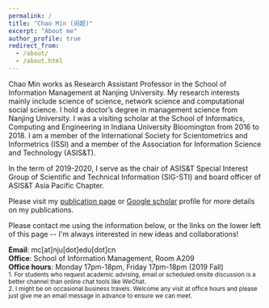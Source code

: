 ```yaml
---
permalink: /
title: "Chao Min (闵超)"
excerpt: "About me"
author_profile: true
redirect_from: 
  - /about/
  - /about.html
---
```


Chao Min works as Research Assistant Professor in the School of Information Management at Nanjing University. My research interests mainly include science of science, network science and computational social science. I hold a doctor’s degree in management science from Nanjing University. I was a visiting scholar at the School of Informatics, Computing and Engineering in Indiana University Bloomington from 2016 to 2018. I am a member of the International Society for Scientometrics and Informetrics (ISSI) and a member of the Association for Information Science and Technology (ASIS&T).  

In the term of 2019-2020, I serve as the chair of ASIS&T Special Interest Group of Scientific and Technical Information (SIG-STI) and board officer of ASIS&T Asia Pacific Chapter.  

Please visit my [publication page](https://min-chao.github.io/_pages/publications/) or [Google scholar](https://scholar.google.com/citations?hl=en&user=koEywhsAAAAJ) profile for more details on my publications.  

Please contact me using the information below, or the links on the lower left of this page -- I'm always interested in new ideas and collaborations!  

**Email**: mc[at]nju[dot]edu[dot]cn  
**Office**: School of Information Management, Room A209  
**Office hours**: Monday 17pm-18pm, Friday 17pm-18pm (2019 Fall)  
<small>1. For students who request academic advising, email or scheduled onsite discussion is a better channel than online chat tools like WeChat.</small>  
<small>2. I might be on occasional business travels. Welcome any visit at office hours and please just give me an email message in advance to ensure we can meet.</small>  

<center>
      <!--<div id="clustrmaps-widget" align="center" ></div><script type="text/javascript">var _clustrmaps = {'url' : 'http://mdekauwe.github.io/', 'user' : 1144720, 'server' : '3', 'id' : 'clustrmaps-widget', 'version' : 1, 'date' : '2014-05-30', 'lang' : 'en', 'corners' : 'square' };(function (){ var s = document.createElement('script'); s.type = 'text/javascript'; s.async = true; s.src = 'http://www3.clustrmaps.com/counter/map.js'; var x = document.getElementsByTagName('script')[0]; x.parentNode.insertBefore(s, x);})();</script><noscript><a href="http://www3.clustrmaps.com/user/5ea117790"><img src="http://www3.clustrmaps.com/stats/maps-no_clusters/mdekauwe.github.io--thumb.jpg" alt="Locations of visitors to this page" /></a></noscript> -->
      <!--<div id="clustrmaps-widget" align="center" ></div><script type="text/javascript">var _clustrmaps = {'url' : 'https://sites.google.com/site/mdekauwe/', 'user' : 1121020, 'server' : '2', 'id' : 'clustrmaps-widget', 'version' : 1, 'date' : '2014-05-30', 'lang' : 'en', 'corners' : 'square' };(function (){ var s = document.createElement('script'); s.type = 'text/javascript'; s.async = true; s.src = 'http://www2.clustrmaps.com/counter/map.js'; var x = document.getElementsByTagName('script')[0]; x.parentNode.insertBefore(s, x);})();</script><noscript><a href="http://www2.clustrmaps.com/user/a99111afc"><img src="http://www2.clustrmaps.com/stats/maps-no_clusters/https---sites.google.com-site-mdekauwe--thumb.jpg" alt="Locations of visitors to this page" /></a></noscript> -->
      <script type="text/javascript" id="clustrmaps" src="//cdn.clustrmaps.com/map_v2.js?u=ucht&d=aPco3MWa80OUX4PipZdxfDGoBfQziq50CLbq759xSls"></script>
</center>

<html>
  <body>
    <center>
      <script type="text/javascript" id="clustrmaps" src="//cdn.clustrmaps.com/map_v2.js?d=R_jX8VBZ0VOhrOvxXZ_ZTIgKn7Fxg_Vb1piiI5xolhc&cl=ffffff&w=a"></script>
    </center>
   </body>
 <html>

